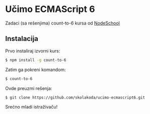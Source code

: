 # Učimo ECMAScript 6

Zadaci (sa rešenjima) count-to-6 kursa od [NodeSchool](http://nodeschool.io/)

## Instalacija

Prvo instaliraj izvorni kurs:
```sh
$ npm install -g count-to-6
```

Zatim ga pokreni komandom:
```sh
$ count-to-6
```

Ovde preuzmi rešenja:
```sh
$ git clone https://github.com/skolakoda/ucimo-ecmascript6.git
```

Srećno mladi istraživaču!
